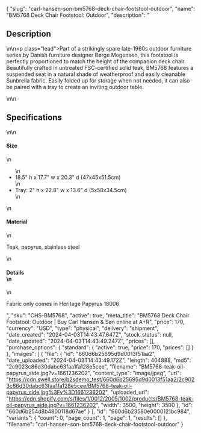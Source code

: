 {
  "slug": "carl-hansen-son-bm5768-deck-chair-footstool-outdoor",
  "name": "BM5768 Deck Chair Footstool: Outdoor",
  "description": "<h2>Description</h2>\n<!-- split -->\n<p class=\"lead\">Part of a strikingly spare late-1960s outdoor furniture series by Danish furniture designer Børge Mogensen, this footstool is perfectly proportioned to match the height of the companion deck chair. Beautifully crafted in untreated FSC-certified solid teak, BM5768 features a suspended seat in a natural shade of weatherproof and easily cleanable Sunbrella fabric. Easily folded up for storage when not needed, it can also be paired with a tray to create an inviting outdoor table.</p>\n<!-- split -->\n<h2>Specifications</h2>\n<!-- split -->\n<h4>Size</h4>\n<ul>\n<li>18.5\" h x 17.7\" w x 20.3\" d (47x45x51.5cm)</li>\n<li>Tray: 2\" h x 22.8\" w x 13.6\" d (5x58x34.5cm)</li>\n</ul>\n<h4>Material</h4>\n<p>Teak, papyrus, stainless steel</p>\n<h4>Details<br>\n</h4>\n<p>Fabric only comes in Heritage Papyrus 18006</p>",
  "sku": "CHS-BM5768",
  "active": true,
  "meta_title": "BM5768 Deck Chair Footstool: Outdoor | Buy Carl Hansen & Søn online at A+R",
  "price": 170,
  "currency": "USD",
  "type": "physical",
  "delivery": "shipment",
  "date_created": "2024-04-03T14:43:47.647Z",
  "stock_status": null,
  "date_updated": "2024-04-03T14:43:49.247Z",
  "prices": [],
  "purchase_options": {
    "standard": {
      "active": true,
      "price": 170,
      "prices": []
    }
  },
  "images": [
    {
      "file": {
        "id": "660d6b25695d9d0013f51aa2",
        "date_uploaded": "2024-04-03T14:43:49.172Z",
        "length": 404888,
        "md5": "2c9023c86d30dabc63faa1fa128e5cee",
        "filename": "BM5768-teak-oil-papyrus_side.jpg?v=1661236202",
        "content_type": "image/jpeg",
        "url": "https://cdn.swell.store/b2sdemo_test/660d6b25695d9d0013f51aa2/2c9023c86d30dabc63faa1fa128e5cee/BM5768-teak-oil-papyrus_side.jpg%3Fv%3D1661236202",
        "uploaded_url": "https://cdn.shopify.com/s/files/1/0012/2005/1002/products/BM5768-teak-oil-papyrus_side.jpg?v=1661236202",
        "width": 3500,
        "height": 3500
      },
      "id": "660d6b254d8b4800118d67ae"
    }
  ],
  "id": "660d6b23580e0000121bc984",
  "variants": {
    "count": 0,
    "page_count": 1,
    "page": 1,
    "results": []
  },
  "filename": "carl-hansen-son-bm5768-deck-chair-footstool-outdoor"
}